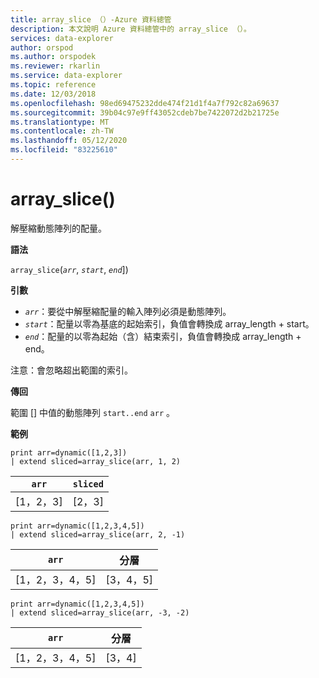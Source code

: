```yaml
---
title: array_slice （）-Azure 資料總管
description: 本文說明 Azure 資料總管中的 array_slice （）。
services: data-explorer
author: orspod
ms.author: orspodek
ms.reviewer: rkarlin
ms.service: data-explorer
ms.topic: reference
ms.date: 12/03/2018
ms.openlocfilehash: 98ed69475232dde474f21d1f4a7f792c82a69637
ms.sourcegitcommit: 39b04c97e9ff43052cdeb7be7422072d2b21725e
ms.translationtype: MT
ms.contentlocale: zh-TW
ms.lasthandoff: 05/12/2020
ms.locfileid: "83225610"
---
```

# <a name="array_slice"></a>array_slice()

解壓縮動態陣列的配量。

**語法**

`array_slice`(*`arr`*, *`start`*, *`end`*])

**引數**

* *`arr`*：要從中解壓縮配量的輸入陣列必須是動態陣列。
* *`start`*：配量以零為基底的起始索引，負值會轉換成 array_length + start。
* *`end`*：配量的以零為起始（含）結束索引，負值會轉換成 array_length + end。

注意：會忽略超出範圍的索引。

**傳回**

範圍 [] 中值的動態陣列 `start..end` `arr` 。

**範例**

<!-- csl: https://help.kusto.windows.net:443/Samples -->
```kusto
print arr=dynamic([1,2,3]) 
| extend sliced=array_slice(arr, 1, 2)
```
|`arr`|`sliced`|
|---|---|
|[1，2，3]|[2，3]|

<!-- csl: https://help.kusto.windows.net:443/Samples -->
```kusto
print arr=dynamic([1,2,3,4,5]) 
| extend sliced=array_slice(arr, 2, -1)
```
|`arr`|分層|
|---|---|
|[1，2，3，4，5]|[3，4，5]|

<!-- csl: https://help.kusto.windows.net:443/Samples -->
```kusto
print arr=dynamic([1,2,3,4,5]) 
| extend sliced=array_slice(arr, -3, -2)
```
|`arr`|分層|
|---|---|
|[1，2，3，4，5]|[3，4]|
